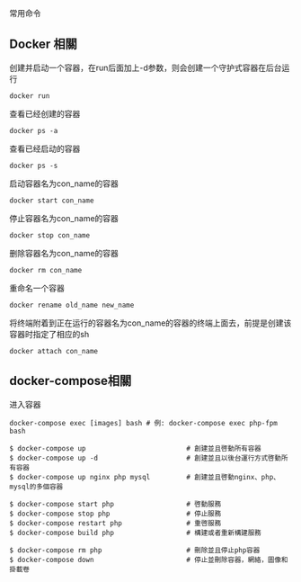 常用命令

## Docker 相關
创建并启动一个容器，在run后面加上-d参数，则会创建一个守护式容器在后台运行

```
docker run 
```
查看已经创建的容器

```
docker ps -a 
```
查看已经启动的容器

```
docker ps -s 
```
启动容器名为con_name的容器
```
docker start con_name 
```
停止容器名为con_name的容器
```
docker stop con_name 
```
删除容器名为con_name的容器
```
docker rm con_name 
```
重命名一个容器 
```
docker rename old_name new_name 
```
将终端附着到正在运行的容器名为con_name的容器的终端上面去，前提是创建该容器时指定了相应的sh
```
docker attach con_name 
```

## docker-compose相關

进入容器
```
docker-compose exec [images] bash # 例: docker-compose exec php-fpm bash
```

```
$ docker-compose up                         # 創建並且啓動所有容器
$ docker-compose up -d                      # 創建並且以後台運行方式啓動所有容器
$ docker-compose up nginx php mysql         # 創建並且啓動nginx、php、mysql的多個容器

$ docker-compose start php                  # 啓動服務
$ docker-compose stop php                   # 停止服務
$ docker-compose restart php                # 重啓服務
$ docker-compose build php                  # 構建或者重新構建服務

$ docker-compose rm php                     # 刪除並且停止php容器
$ docker-compose down                       # 停止並刪除容器，網絡，圖像和掛載卷
```